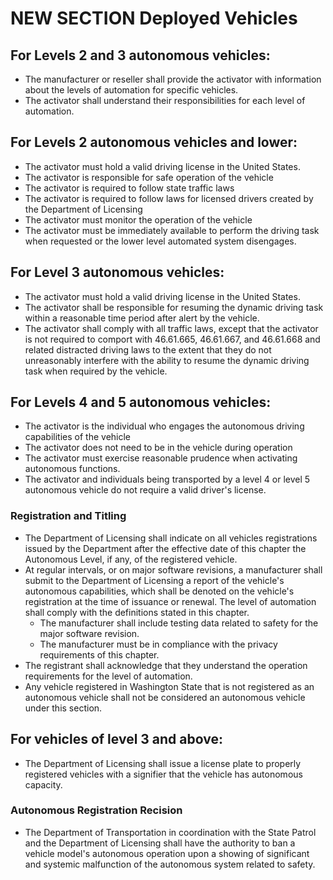 # NEW SECTION Deployed Vehicles

## For Levels 2 and 3 autonomous vehicles:
- The manufacturer or reseller shall provide the activator with information about the levels of automation for specific vehicles.
- The activator shall understand their responsibilities for each level of automation.

## For Levels 2 autonomous vehicles and lower:
- The activator must hold a valid driving license in the United States.
- The activator is responsible for safe operation of the vehicle
- The activator is required to follow state traffic laws
- The activator is required to follow laws for licensed drivers created by the Department of Licensing
- The activator must monitor the operation of the vehicle
- The activator must be immediately available to perform the driving task when requested or the lower level automated system disengages.

## For Level 3 autonomous vehicles:
- The activator must hold a valid driving license in the United States.
- The activator shall be responsible for resuming the dynamic driving task within a reasonable time period after alert by the vehicle. 
- The activator shall comply with all traffic laws, except that the activator is not required to comport with 46.61.665, 46.61.667, and 46.61.668 and related distracted driving laws to the extent that they do not unreasonably interfere with the ability to resume the dynamic driving task when required by the vehicle. 

## For Levels 4 and 5 autonomous vehicles:
- The activator is the individual who engages the autonomous driving capabilities of the vehicle
- The activator does not need to be in the vehicle during operation
- The activator must exercise reasonable prudence when activating autonomous functions. 
- The activator and individuals being transported by a level 4 or level 5 autonomous vehicle do not require a valid driver's license.

### Registration and Titling
- The Department of Licensing shall indicate on all vehicles registrations issued by the Department after the effective date of this chapter the Autonomous Level, if any, of the registered vehicle.
- At regular intervals, or on major software revisions, a manufacturer shall submit to the Department of Licensing a report of the vehicle's autonomous capabilities, which shall be denoted on the vehicle's registration at the time of issuance or renewal. The level of automation shall comply with the definitions stated in this chapter. 
    - The manufacturer shall include testing data related to safety for the major software revision.
    - The manufacturer must be in compliance with the privacy requirements of this chapter. 
- The registrant shall acknowledge that they understand the operation requirements for the level of automation. 
- Any vehicle registered in Washington State that is not registered as an autonomous vehicle shall not be considered an autonomous vehicle under this section.

## For vehicles of level 3 and above:
- The Department of Licensing shall issue a license plate to properly registered vehicles with a signifier that the vehicle has autonomous capacity.

### Autonomous Registration Recision
- The Department of Transportation in coordination with the State Patrol and the Department of Licensing shall have the authority to ban a vehicle model's autonomous operation upon a showing of significant and systemic malfunction of the autonomous system related to safety. 

